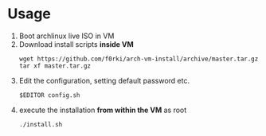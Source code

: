 # Usage

1. Boot archlinux live ISO in VM
2. Download install scripts **inside VM**
    ```
    wget https://github.com/f0rki/arch-vm-install/archive/master.tar.gz
    tar xf master.tar.gz
    ```
4. Edit the configuration, setting default password etc.
    ```
    $EDITOR config.sh
    ```
5. execute the installation **from within the VM** as root
    ```
    ./install.sh
    ```

